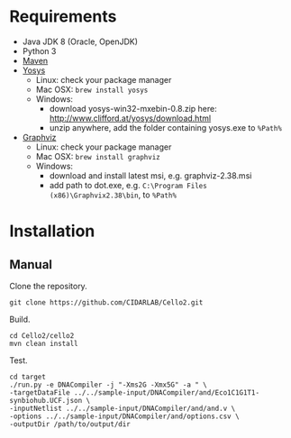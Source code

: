 # Requirements

  + Java JDK 8 (Oracle, OpenJDK)
  + Python 3
  + [Maven](https://maven.apache.org/)
  + [Yosys](http://www.clifford.at/yosys/)
    - Linux: check your package manager
    - Mac OSX: `brew install yosys`
    - Windows:
      * download yosys-win32-mxebin-0.8.zip here: <http://www.clifford.at/yosys/download.html>
      * unzip anywhere, add the folder containing yosys.exe to `%Path%`
  + [Graphviz](http://www.graphviz.org/)
    - Linux: check your package manager
    - Mac OSX: `brew install graphviz`
    - Windows:
      * download and install latest msi, e.g. graphviz-2.38.msi
      * add path to dot.exe, e.g. `C:\Program Files (x86)\Graphvix2.38\bin`, to `%Path%`

# Installation

## Manual

Clone the repository.

    git clone https://github.com/CIDARLAB/Cello2.git

Build.

    cd Cello2/cello2
    mvn clean install

Test.

    cd target
    ./run.py -e DNACompiler -j "-Xms2G -Xmx5G" -a " \
    -targetDataFile ../../sample-input/DNACompiler/and/Eco1C1G1T1-synbiohub.UCF.json \
    -inputNetlist ../../sample-input/DNACompiler/and/and.v \
    -options ../../sample-input/DNACompiler/and/options.csv \
    -outputDir /path/to/output/dir
